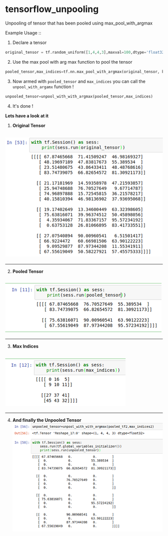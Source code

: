 # tensorflow_unpooling
Unpooling of tensor that has been pooled using max_pool_with_argmax

Example Usage ::

1. Declare a tensor 
```python
original_tensor = tf.random_uniform([1,4,4,3],maxval=100,dtype='float32',seed=2)
```
2. Use the max pool with arg max function to pool the tensor
```python
pooled_tensor,max_indices=tf.nn.max_pool_with_argmax(original_tensor, ksize=[1,2,2,1], strides=[1,2,2,1], padding='SAME')
```
3. Now armed with ```pooled_tensor``` and ```max_indices```  you can call the ```unpool_with_argamx``` function !
```python
unpooled_tensor=unpool_with_with_argmax(pooled_tensor,max_indices)
```
4. It's done !

**Lets have a look at it**

1. **Original Tensor**

![alt text](./images/original_tesnsor.png "Original Tensor")
---
---
2. **Pooled Tensor**

![alt text](./images/pooled_tensor.png "Pooled Tensor")
---
---
3. **Max Indices**

![alt text](./images/max_indices.png "Max Indices")
---
---
4. **And finally the **Unpooled Tensor****
![alt text](./images/unpooled_tensor.png "Unpooled Tensor")